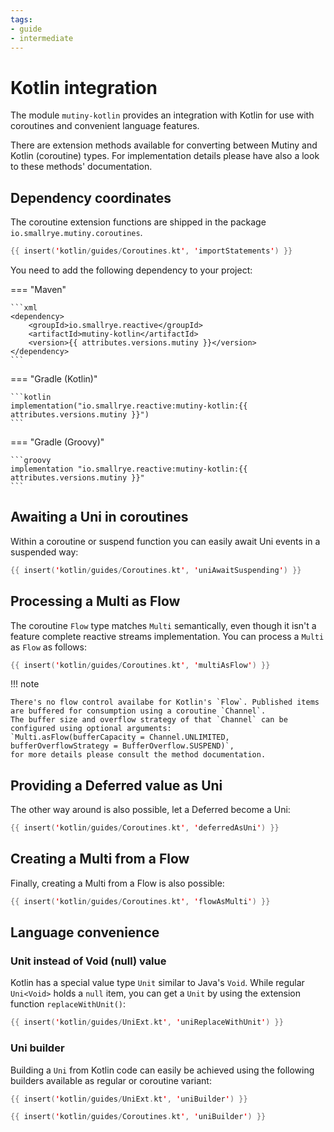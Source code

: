 ```yaml
---
tags:
- guide
- intermediate
---
```


# Kotlin integration

The module `mutiny-kotlin` provides an integration with Kotlin for use with coroutines and convenient language features.

There are extension methods available for converting between Mutiny and Kotlin (coroutine) types.
For implementation details please have also a look to these methods' documentation.

## Dependency coordinates

The coroutine extension functions are shipped in the package `io.smallrye.mutiny.coroutines`.

```kotlin linenums="1"
{{ insert('kotlin/guides/Coroutines.kt', 'importStatements') }}
```

You need to add the following dependency to your project:

=== "Maven"

    ```xml
    <dependency>
        <groupId>io.smallrye.reactive</groupId>
        <artifactId>mutiny-kotlin</artifactId>
        <version>{{ attributes.versions.mutiny }}</version>
    </dependency>
    ```

=== "Gradle (Kotlin)"

    ```kotlin
    implementation("io.smallrye.reactive:mutiny-kotlin:{{ attributes.versions.mutiny }}")
    ```

=== "Gradle (Groovy)"

    ```groovy
    implementation "io.smallrye.reactive:mutiny-kotlin:{{ attributes.versions.mutiny }}"
    ```

## Awaiting a Uni in coroutines

Within a coroutine or suspend function you can easily await Uni events in a suspended way:

```kotlin linenums="1"
{{ insert('kotlin/guides/Coroutines.kt', 'uniAwaitSuspending') }}
```

## Processing a Multi as Flow

The coroutine `Flow` type matches `Multi` semantically, even though it isn't a feature complete reactive streams implementation.
You can process a `Multi` as `Flow` as follows:

```kotlin linenums="1"
{{ insert('kotlin/guides/Coroutines.kt', 'multiAsFlow') }}
```

!!! note

    There's no flow control availabe for Kotlin's `Flow`. Published items are buffered for consumption using a coroutine `Channel`.
    The buffer size and overflow strategy of that `Channel` can be configured using optional arguments:
    `Multi.asFlow(bufferCapacity = Channel.UNLIMITED, bufferOverflowStrategy = BufferOverflow.SUSPEND)`,
    for more details please consult the method documentation.

## Providing a Deferred value as Uni

The other way around is also possible, let a Deferred become a Uni:

```kotlin linenums="1"
{{ insert('kotlin/guides/Coroutines.kt', 'deferredAsUni') }}
```

## Creating a Multi from a Flow

Finally, creating a Multi from a Flow is also possible:

```kotlin linenums="1"
{{ insert('kotlin/guides/Coroutines.kt', 'flowAsMulti') }}
```

## Language convenience

### Unit instead of Void (null) value

Kotlin has a special value type `Unit` similar to Java's `Void`.
While regular `Uni<Void>` holds a `null` item, you can get a `Unit` by using the extension function `replaceWithUnit()`:

```kotlin linenums="1"
{{ insert('kotlin/guides/UniExt.kt', 'uniReplaceWithUnit') }}
```

### Uni builder

Building a `Uni` from Kotlin code can easily be achieved using the following builders available as regular or coroutine variant:

```kotlin linenums="1"
{{ insert('kotlin/guides/UniExt.kt', 'uniBuilder') }}
```

```kotlin linenums="1"
{{ insert('kotlin/guides/Coroutines.kt', 'uniBuilder') }}
```
